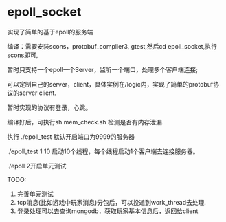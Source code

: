 # epoll_socket
实现了简单的基于epoll的服务端

编译：需要安装scons，protobuf_complier3, gtest,然后cd epoll_socket,执行scons即可,

暂时只支持一个epoll一个Server，监听一个端口，处理多个客户端连接;

可以定制自己的server，client，具体实例在/logic内，实现了简单的protobuf协议的server client.

暂时实现的协议有登录，心跳。

编译好后，可执行sh mem_check.sh 检测是否有内存泄漏.

执行 ./epoll_test 默认开启端口为9999的服务器

./epoll_test 1 10 启动10个线程，每个线程启动1个客户端去连接服务器。

./epoll 2开启单元测试

TODO:

1. 完善单元测试
2. tcp消息(比如游戏中玩家消息)分包后，可以投递到work_thread去处理. 
3. 登录处理可以去查询mongodb，获取玩家基本信息后，返回给client
